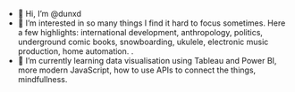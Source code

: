 - 👋 Hi, I’m @dunxd
- 👀 I’m interested in so many things I find it hard to focus sometimes. Here a few highlights: international development, anthropology, politics, underground comic books, snowboarding, ukulele, electronic music production, home automation.
.
- 🌱 I’m currently learning data visualisation using Tableau and Power BI, more modern JavaScript, how to use APIs to connect the things, mindfullness.

<!---
dunxd/dunxd is a ✨ special ✨ repository because its `README.md` (this file) appears on your GitHub profile.
You can click the Preview link to take a look at your changes.
--->
